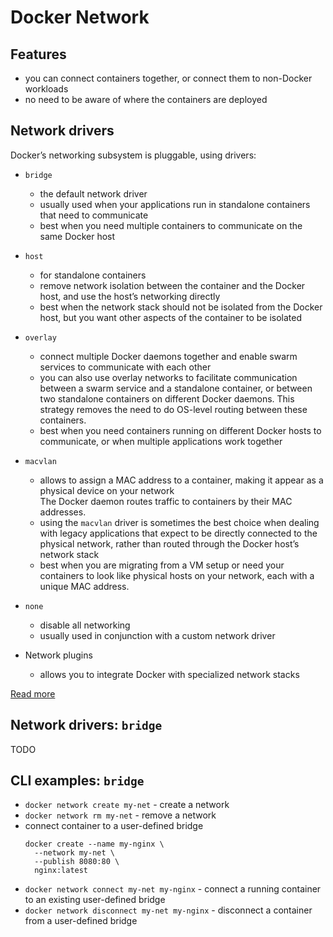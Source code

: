 
# Docker Network

## Features

- you can connect containers together, or connect them to non-Docker workloads
- no need to be aware of where the containers are deployed

## Network drivers

Docker’s networking subsystem is pluggable, using drivers:

- `bridge`
  - the default network driver
  - usually used when your applications run in standalone containers that need to communicate
  - best when you need multiple containers to communicate on the same Docker host

- `host`
  - for standalone containers
  - remove network isolation between the container and the Docker host, and use the host’s networking directly
  - best when the network stack should not be isolated from the Docker host, but you want other aspects of the container to be isolated

- `overlay`
  - connect multiple Docker daemons together and enable swarm services to communicate with each other
  - you can also use overlay networks to facilitate communication between a swarm service and a standalone container, or between two standalone containers on different Docker daemons. This strategy removes the need to do OS-level routing between these containers.
  - best when you need containers running on different Docker hosts to communicate, or when multiple applications work together

- `macvlan`
  - allows to assign a MAC address to a container, making it appear as a physical device on your network   
    The Docker daemon routes traffic to containers by their MAC addresses.
  - using the `macvlan` driver is sometimes the best choice when dealing with legacy applications that expect to be directly connected to the physical network, rather than routed through the Docker host’s network stack
  - best when you are migrating from a VM setup or need your containers to look like physical hosts on your network, each with a unique MAC address.

- `none`
  - disable all networking
  - usually used in conjunction with a custom network driver

- Network plugins   
  - allows you to integrate Docker with specialized network stacks

[Read more](https://towardsdatascience.com/docker-networking-919461b7f498)

## Network drivers: `bridge`

TODO

## CLI examples: `bridge`

- `docker network create my-net` - create a network
- `docker network rm my-net` - remove a network
- connect container to a user-defined bridge   
  ```
  docker create --name my-nginx \
    --network my-net \
    --publish 8080:80 \
    nginx:latest
  ```
- `docker network connect my-net my-nginx` - connect a running container to an existing user-defined bridge
- `docker network disconnect my-net my-nginx` - disconnect a container from a user-defined bridge
